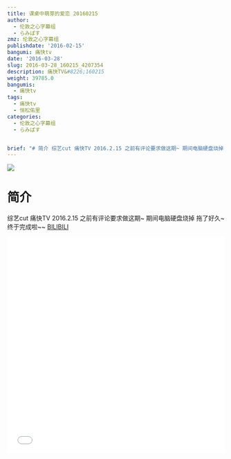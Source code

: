 ```yaml
---
title: 课桌中萌芽的爱恋 20160215
author:
  - 伦敦之心字幕组
  - らみぱす
zmz: 伦敦之心字幕组
publishdate: '2016-02-15'
bangumi: 痛快tv
date: '2016-03-28'
slug: 2016-03-28_160215_4207354
description: 痛快TV&#8226;160215
weight: 39785.0
bangumis:
  - 痛快tv
tags:
  - 痛快tv
  - 恒松佑里
categories:
  - 伦敦之心字幕组
  - らみぱす


brief: "# 简介 综艺cut 痛快TV 2016.2.15 之前有评论要求做这期~ 期间电脑硬盘烧掉 拖了好久~ 终于完成啦~~"
---
```

![](https://i.imgur.com/Ln1SMKZ.png)
# 简介  
 综艺cut 痛快TV 2016.2.15 之前有评论要求做这期~  期间电脑硬盘烧掉 拖了好久~ 终于完成啦~~
  [BILIBILI](https://www.bilibili.com/video/av4207354/)

<div class="vcontainer">  <iframe class='video' src="//www.bilibili.com/blackboard/player.html?aid=4207354" width="100%" height="500" frameborder="0" allowfullscreen="allowfullscreen"></iframe></div>
